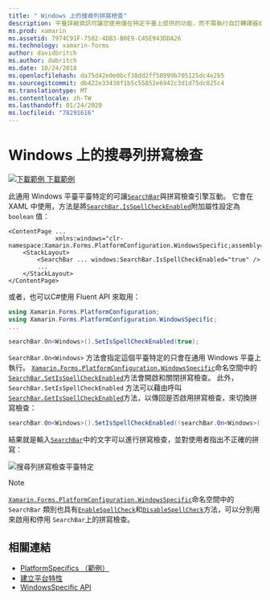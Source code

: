 ```yaml
---
title: " Windows 上的搜尋列拼寫檢查"
description: 平臺詳細資訊可讓您使用僅在特定平臺上提供的功能，而不需執行自訂轉譯器或效果。 本文說明如何使用 Windows 平臺特定的，讓搜尋列與拼寫檢查引擎互動。
ms.prod: xamarin
ms.assetid: 7974C91F-7502-4DB3-B0E9-C45E943DDA26
ms.technology: xamarin-forms
author: davidbritch
ms.author: dabritch
ms.date: 10/24/2018
ms.openlocfilehash: da75d42e0e0bcf38dd2ff50999b705125dc4e2b5
ms.sourcegitcommit: db422e33438f1b5c55852e6942c3d1d75dc025c4
ms.translationtype: MT
ms.contentlocale: zh-TW
ms.lasthandoff: 01/24/2020
ms.locfileid: "78291616"
---
```

# <a name="searchbar-spell-check-on-windows"></a>Windows 上的搜尋列拼寫檢查

[![下載範例](~/media/shared/download.png) 下載範例](https://docs.microsoft.com/samples/xamarin/xamarin-forms-samples/userinterface-platformspecifics)

此通用 Windows 平臺平臺特定的可讓[`SearchBar`](xref:Xamarin.Forms.SearchBar)與拼寫檢查引擎互動。 它會在 XAML 中使用，方法是將[`SearchBar.IsSpellCheckEnabled`](xref:Xamarin.Forms.PlatformConfiguration.WindowsSpecific.SearchBar.IsSpellCheckEnabledProperty)附加屬性設定為 `boolean` 值：

```xaml
<ContentPage ...
             xmlns:windows="clr-namespace:Xamarin.Forms.PlatformConfiguration.WindowsSpecific;assembly=Xamarin.Forms.Core">
    <StackLayout>
        <SearchBar ... windows:SearchBar.IsSpellCheckEnabled="true" />
        ...
    </StackLayout>
</ContentPage>
```

或者，也可以C#使用 Fluent API 來取用：

```csharp
using Xamarin.Forms.PlatformConfiguration;
using Xamarin.Forms.PlatformConfiguration.WindowsSpecific;
...

searchBar.On<Windows>().SetIsSpellCheckEnabled(true);
```

`SearchBar.On<Windows>` 方法會指定這個平臺特定的只會在通用 Windows 平臺上執行。 [`Xamarin.Forms.PlatformConfiguration.WindowsSpecific`](xref:Xamarin.Forms.PlatformConfiguration.WindowsSpecific)命名空間中的[`SearchBar.SetIsSpellCheckEnabled`](xref:Xamarin.Forms.PlatformConfiguration.WindowsSpecific.SearchBar.SetIsSpellCheckEnabled(Xamarin.Forms.IPlatformElementConfiguration{Xamarin.Forms.PlatformConfiguration.Windows,Xamarin.Forms.SearchBar},System.Boolean))方法會開啟和關閉拼寫檢查。 此外，`SearchBar.SetIsSpellCheckEnabled` 方法可以藉由呼叫[`SearchBar.GetIsSpellCheckEnabled`](xref:Xamarin.Forms.PlatformConfiguration.WindowsSpecific.SearchBar.GetIsSpellCheckEnabled(Xamarin.Forms.IPlatformElementConfiguration{Xamarin.Forms.PlatformConfiguration.Windows,Xamarin.Forms.SearchBar}))方法，以傳回是否啟用拼寫檢查，來切換拼寫檢查：

```csharp
searchBar.On<Windows>().SetIsSpellCheckEnabled(!searchBar.On<Windows>().GetIsSpellCheckEnabled());
```

結果就是輸入[`SearchBar`](xref:Xamarin.Forms.SearchBar)中的文字可以進行拼寫檢查，並對使用者指出不正確的拼寫：

![搜尋列拼寫檢查平臺特定](searchbar-spell-check-images/searchbar-spellcheck.png "搜尋列拼寫檢查平臺特定")

> [!NOTE]
> [`Xamarin.Forms.PlatformConfiguration.WindowsSpecific`](xref:Xamarin.Forms.PlatformConfiguration.WindowsSpecific)命名空間中的 `SearchBar` 類別也具有[`EnableSpellCheck`](xref:Xamarin.Forms.PlatformConfiguration.WindowsSpecific.SearchBar.EnableSpellCheck*)和[`DisableSpellCheck`](xref:Xamarin.Forms.PlatformConfiguration.WindowsSpecific.SearchBar.DisableSpellCheck*)方法，可以分別用來啟用和停用 `SearchBar`上的拼寫檢查。

## <a name="related-links"></a>相關連結

- [PlatformSpecifics （範例）](https://docs.microsoft.com/samples/xamarin/xamarin-forms-samples/userinterface-platformspecifics)
- [建立平台特性](~/xamarin-forms/platform/platform-specifics/index.md#creating-platform-specifics)
- [WindowsSpecific API](xref:Xamarin.Forms.PlatformConfiguration.WindowsSpecific)
